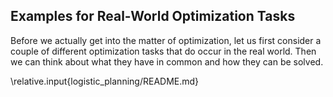 ## Examples for Real-World Optimization Tasks

Before we actually get into the matter of optimization, let us first consider a couple of different optimization tasks that do occur in the real world.
Then we can think about what they have in common and how they can be solved.

\relative.input{logistic_planning/README.md}
